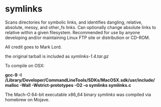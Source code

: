 # symlinks
Scans directories for symbolic links, and identifies dangling, relative, absolute, messy, and other_fs links.
Can optionally change absolute links to relative within a given filesystem.
Recommended for use by anyone developing and/or maintaining Linux FTP site or distribution or CD-ROM.

All credit goes to Mark Lord.

the original tarball is included as  *symlinks-1.4.tar.gz*

To compile on OSX:

**gcc-9 -I /Library/Developer/CommandLineTools/SDKs/MacOSX.sdk/usr/include/malloc  -Wall -Wstrict-prototypes -O2 -o symlinks symlinks.c**

The Mach-O 64-bit executable x86_64 binary *symlinks* was compiled via homebrew on Mojave.

